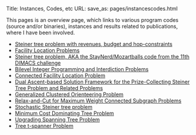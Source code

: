 Title: Instances, Codes, etc
URL:
save_as: pages/instancescodes.html

This pages is an overview page, which links to various program codes (source and/or binaries), instances and results related to publications, where I have been involved.

* [Steiner tree problem with revenues, budget and hop-constraints][1] 
* [Facility Location Problems][2] 
* [Steiner tree problem, AKA the StayNerd/Mozartballs code from the 11th DIMACS challenge][3]
* [Bilevel Integer Programming and Interdiction Problems][4]
* [Connected Facility Location Problem][5]
* [Dual Ascent-based Solution Framework for the Prize-Collecting Steiner Tree Problem and Related Problems][6]
* [Generalized Clustered Orienteering Problem][7]
* [Relax-and-Cut for Maximum Weight Connected Subgraph Problems][8]
* [Stochastic Steiner tree problem][9]
* [Minimum Cost Dominating Tree Problem][10]
* [Upgrading Spanning Tree Problem][11]
* [Tree t-spanner Problem][12]

[1]: ../pages/stprbh.html
[2]: ../pages/fl.html
[3]: http://homepage.univie.ac.at/ivana.ljubic/research/staynerd/StayNerd.html
[4]: ../pages/bilevel.html
[5]: ../pages/confl.html
[6]: https://github.com/mluipersbeck/dapcstp
[7]: ../pages/gcop.html
[8]: ../pages/rcmwcs.html
[9]: ../pages/sstp.html
[10]: ../pages/domtree.html
[11]: ../pages/umst.html
[12]: ../pages/tspan.html
